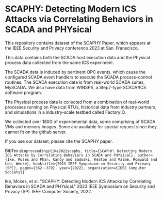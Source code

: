 # SCAPHY: Detecting Modern ICS Attacks via Correlating Behaviors in SCADA and PHYsical

This repository contains dataset of the SCAPHY Paper, which appears at the IEEE Security and Privacy conference 2023 at San. Franscisco. 


This data contains both the SCADA host execution data and the Physical process data collected from the same ICS experiment. 

The SCADA data is induced by pertinent OPC events, which cause the configured SCADA event handlers to execute the SCADA process-control routines. The SCADA execution data is from real-world SCADA suites, MySCADA. We also have data from WINSPS, a Step7-type SCADA/ICS software program.

The Physical process data is collected from a combination of real-world processes running on Physical RTUs, historical data from industry partners, and simulations in a industry-scale testbed called FactoryIO.


We collected over 180G of experiemental data, some comprising of SCADA VMs and memory images. Some are available for special request since they cannot fit on the github server. 

If you use our dataset, please cite the SCAPHY paper. 

BibTex
`@inproceedings{ike2022scaphy, title={SCAPHY: Detecting Modern ICS Attacks by Correlating Behaviors in SCADA and PHYsical}, author={Ike, Moses and Phan, Kandy and Sadoski, Keaton and Valme, Romuald and Lee, Wenke}, booktitle={2023 IEEE Symposium on Security and Privacy (SP)}, pages={362--379}, year={2022}, organization={IEEE Computer Society}}`

Ike, Moses, et al. "SCAPHY: Detecting Modern ICS Attacks by Correlating Behaviors in SCADA and PHYsical." 2023 IEEE Symposium on Security and Privacy (SP). IEEE Computer Society, 2022.


